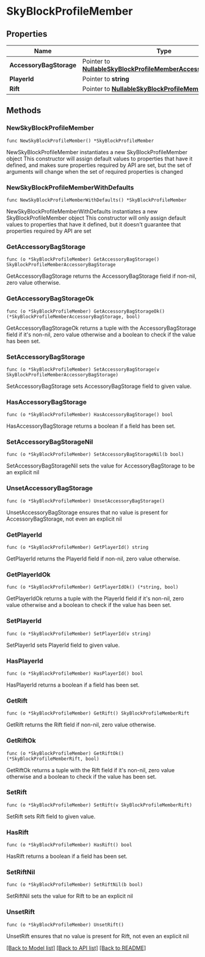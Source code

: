 # SkyBlockProfileMember

## Properties

Name | Type | Description | Notes
------------ | ------------- | ------------- | -------------
**AccessoryBagStorage** | Pointer to [**NullableSkyBlockProfileMemberAccessoryBagStorage**](SkyBlockProfileMemberAccessoryBagStorage.md) |  | [optional] 
**PlayerId** | Pointer to **string** |  | [optional] 
**Rift** | Pointer to [**NullableSkyBlockProfileMemberRift**](SkyBlockProfileMemberRift.md) |  | [optional] 

## Methods

### NewSkyBlockProfileMember

`func NewSkyBlockProfileMember() *SkyBlockProfileMember`

NewSkyBlockProfileMember instantiates a new SkyBlockProfileMember object
This constructor will assign default values to properties that have it defined,
and makes sure properties required by API are set, but the set of arguments
will change when the set of required properties is changed

### NewSkyBlockProfileMemberWithDefaults

`func NewSkyBlockProfileMemberWithDefaults() *SkyBlockProfileMember`

NewSkyBlockProfileMemberWithDefaults instantiates a new SkyBlockProfileMember object
This constructor will only assign default values to properties that have it defined,
but it doesn't guarantee that properties required by API are set

### GetAccessoryBagStorage

`func (o *SkyBlockProfileMember) GetAccessoryBagStorage() SkyBlockProfileMemberAccessoryBagStorage`

GetAccessoryBagStorage returns the AccessoryBagStorage field if non-nil, zero value otherwise.

### GetAccessoryBagStorageOk

`func (o *SkyBlockProfileMember) GetAccessoryBagStorageOk() (*SkyBlockProfileMemberAccessoryBagStorage, bool)`

GetAccessoryBagStorageOk returns a tuple with the AccessoryBagStorage field if it's non-nil, zero value otherwise
and a boolean to check if the value has been set.

### SetAccessoryBagStorage

`func (o *SkyBlockProfileMember) SetAccessoryBagStorage(v SkyBlockProfileMemberAccessoryBagStorage)`

SetAccessoryBagStorage sets AccessoryBagStorage field to given value.

### HasAccessoryBagStorage

`func (o *SkyBlockProfileMember) HasAccessoryBagStorage() bool`

HasAccessoryBagStorage returns a boolean if a field has been set.

### SetAccessoryBagStorageNil

`func (o *SkyBlockProfileMember) SetAccessoryBagStorageNil(b bool)`

 SetAccessoryBagStorageNil sets the value for AccessoryBagStorage to be an explicit nil

### UnsetAccessoryBagStorage
`func (o *SkyBlockProfileMember) UnsetAccessoryBagStorage()`

UnsetAccessoryBagStorage ensures that no value is present for AccessoryBagStorage, not even an explicit nil
### GetPlayerId

`func (o *SkyBlockProfileMember) GetPlayerId() string`

GetPlayerId returns the PlayerId field if non-nil, zero value otherwise.

### GetPlayerIdOk

`func (o *SkyBlockProfileMember) GetPlayerIdOk() (*string, bool)`

GetPlayerIdOk returns a tuple with the PlayerId field if it's non-nil, zero value otherwise
and a boolean to check if the value has been set.

### SetPlayerId

`func (o *SkyBlockProfileMember) SetPlayerId(v string)`

SetPlayerId sets PlayerId field to given value.

### HasPlayerId

`func (o *SkyBlockProfileMember) HasPlayerId() bool`

HasPlayerId returns a boolean if a field has been set.

### GetRift

`func (o *SkyBlockProfileMember) GetRift() SkyBlockProfileMemberRift`

GetRift returns the Rift field if non-nil, zero value otherwise.

### GetRiftOk

`func (o *SkyBlockProfileMember) GetRiftOk() (*SkyBlockProfileMemberRift, bool)`

GetRiftOk returns a tuple with the Rift field if it's non-nil, zero value otherwise
and a boolean to check if the value has been set.

### SetRift

`func (o *SkyBlockProfileMember) SetRift(v SkyBlockProfileMemberRift)`

SetRift sets Rift field to given value.

### HasRift

`func (o *SkyBlockProfileMember) HasRift() bool`

HasRift returns a boolean if a field has been set.

### SetRiftNil

`func (o *SkyBlockProfileMember) SetRiftNil(b bool)`

 SetRiftNil sets the value for Rift to be an explicit nil

### UnsetRift
`func (o *SkyBlockProfileMember) UnsetRift()`

UnsetRift ensures that no value is present for Rift, not even an explicit nil

[[Back to Model list]](../README.md#documentation-for-models) [[Back to API list]](../README.md#documentation-for-api-endpoints) [[Back to README]](../README.md)


